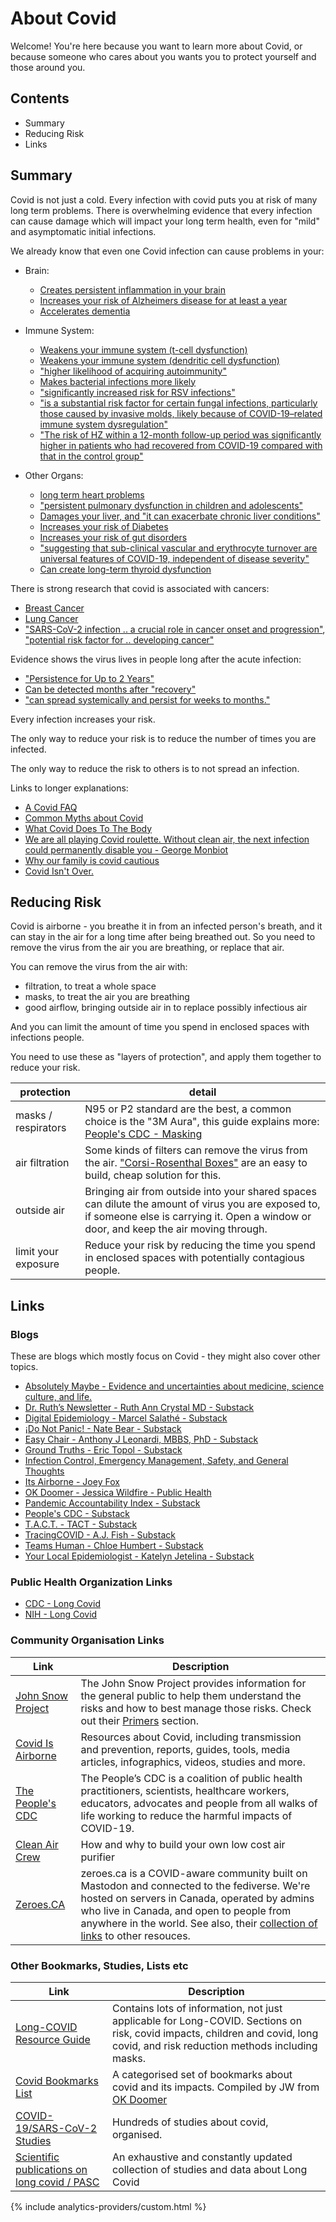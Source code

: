 # About Covid

Welcome! You're here because you want to learn more about Covid, or because someone who cares about you wants you to protect yourself and those around you. 

## Contents

- Summary
- Reducing Risk
- Links

## Summary

Covid is not just a cold. Every infection with covid puts you at risk of many long term problems. There is overwhelming evidence that every infection can cause damage which will impact your long term health, even for "mild" and asymptomatic initial infections.

We already know that even one Covid infection can cause problems in your:

- Brain:
  - [Creates persistent inflammation in your brain](https://www.cell.com/cell/fulltext/S0092-8674(22)00713-9)
  - [Increases your risk of Alzheimers disease for at least a year](https://content.iospress.com/articles/journal-of-alzheimers-disease/jad220717)
  - [Accelerates dementia](https://www.eurekalert.org/news-releases/985010)

- Immune System:
  - [Weakens your immune system (t-cell dysfunction)](https://nn.neurology.org/content/10/4/e200097#sec-14)
  - [Weakens your immune system (dendritic cell dysfunction)](https://www.nature.com/articles/s41423-021-00728-2#Sec2)
  - ["higher likelihood of acquiring autoimmunity"](https://www.medrxiv.org/content/10.1101/2023.01.25.23285014v1)
  - [Makes bacterial infections more likely](https://www.ncbi.nlm.nih.gov/pmc/articles/PMC9134015/)
  - ["significantly increased risk for RSV infections"](https://www.ncbi.nlm.nih.gov/pmc/articles/PMC10582888/)
  - ["is a substantial risk factor for certain fungal infections, particularly those caused by invasive molds, likely because of COVID-19–related immune system dysregulation"](https://www.ncbi.nlm.nih.gov/pmc/articles/PMC10310397/)
  - ["The risk of HZ within a 12-month follow-up period was significantly higher in patients who had recovered from COVID-19 compared with that in the control group"](https://onlinelibrary.wiley.com/doi/10.1002/jmv.28745)

- Other Organs:
  - [long term heart problems](https://www.nature.com/articles/s41591-022-02000-0)
  - ["persistent pulmonary dysfunction in children and adolescents"](https://pubs.rsna.org/doi/10.1148/radiol.221250)
  - [Damages your liver, and "it can exacerbate chronic liver conditions"](https://www.ncbi.nlm.nih.gov/pmc/articles/PMC9131221/)
  - [Increases your risk of Diabetes](https://www.cdc.gov/mmwr/volumes/71/wr/mm7102e2.htm)
  - [Increases your risk of gut disorders](https://www.nature.com/articles/s41467-023-36223-7)
  - ["suggesting that sub-clinical vascular and erythrocyte turnover are universal features of COVID-19, independent of disease severity"](https://www.biorxiv.org/content/10.1101/2023.07.28.550957v1)
  - [Can create long-term thyroid dysfunction](https://www.tandfonline.com/doi/full/10.1080/13102818.2023.2170829)

There is strong research that covid is associated with cancers: 
- [Breast Cancer](https://pubmed.ncbi.nlm.nih.gov/35747796/)
- [Lung Cancer](https://pubmed.ncbi.nlm.nih.gov/37033918/)
- ["SARS-CoV-2 infection .. a crucial role in cancer onset and progression"](https://www.sciencedirect.com/science/article/pii/S0300908423001360?via%3Dihub#sec5), ["potential risk factor for .. developing cancer"](https://www.researchsquare.com/article/rs-1894265/v1)

Evidence shows the virus lives in people long after the acute infection: 
- ["Persistence for Up to 2 Years"](https://www.medrxiv.org/content/10.1101/2023.07.27.23293177v1?rss=1)
- [Can be detected months after "recovery"](https://www.ncbi.nlm.nih.gov/pmc/articles/PMC9057012/)
- ["can spread systemically and persist for weeks to months."](https://www.thelancet.com/journals/lanmic/article/PIIS2666-5247(23)00115-5/fulltext)

Every infection increases your risk. 

The only way to reduce your risk is to reduce the number of times you are infected.

The only way to reduce the risk to others is to not spread an infection.

Links to longer explanations: 
- [A Covid FAQ](https://www.okdoomer.io/a-heightened-sense-of-risk-a-covid-faq-with-300-sources/)
- [Common Myths about Covid](https://icemsg.org/myths/)
- [What Covid Does To The Body](https://www.panaccindex.info/p/what-sars-cov-2-does-to-the-body)
- [We are all playing Covid roulette. Without clean air, the next infection could permanently disable you - George Monbiot](https://www.theguardian.com/commentisfree/2023/jan/26/covid-roulette-clean-air-ventilation-long-covid)
- [Why our family is covid cautious](https://sites.google.com/view/why-we-are-covid-cautious/home)
- [Covid Isn't Over.](https://derekfranksmusings.substack.com/p/covid-isnt-over)


## Reducing Risk

Covid is airborne - you breathe it in from an infected person's breath, and it can stay in the air for a long time after being breathed out. So you need to remove the virus from the air you are breathing, or replace that air.

You can remove the virus from the air with:

- filtration, to treat a whole space
- masks, to treat the air you are breathing
- good airflow, bringing outside air in to replace possibly infectious air

And you can limit the amount of time you spend in enclosed spaces with infections people.

You need to use these as "layers of protection", and apply them together to reduce your risk.

| protection | detail |
|----|----|
| masks / respirators | N95 or P2 standard are the best, a common choice is the "3M Aura", this guide explains more: [People's CDC - Masking](https://peoplescdc.org/2022/09/12/masking/) |
| air filtration | Some kinds of filters can remove the virus from the air. ["Corsi-Rosenthal Boxes"](https://cleanaircrew.org/box-fan-filters/) are an easy to build, cheap solution for this. |
| outside air | Bringing air from outside into your shared spaces can dilute the amount of virus you are exposed to, if someone else is carrying it. Open a window or door, and keep the air moving through. |
| limit your exposure | Reduce your risk by reducing the time you spend in enclosed spaces with potentially contagious people. |

## Links

### Blogs 

These are blogs which mostly focus on Covid - they might also cover other topics.

- [Absolutely Maybe - Evidence and uncertainties about medicine, science culture, and life.](https://absolutelymaybe.plos.org/)
- [Dr. Ruth’s Newsletter - Ruth Ann Crystal MD - Substack](https://drruth.substack.com/)
- [Digital Epidemiology - Marcel Salathé - Substack](https://digitalepi.substack.com/)
- [¡Do Not Panic! - Nate Bear - Substack](https://donotpanic.substack.com/)
- [Easy Chair - Anthony J Leonardi, MBBS, PhD - Substack](https://easychair.substack.com/)
- [Ground Truths - Eric Topol - Substack](https://erictopol.substack.com/)
- [Infection Control, Emergency Management, Safety, and General Thoughts](https://icemsg.org/)
- [Its Airborne - Joey Fox](https://itsairborne.com)
- [OK Doomer - Jessica Wildfire - Public Health](https://ok-doomer.ghost.io/tag/public-health/)
- [Pandemic Accountability Index - Substack](https://www.panaccindex.info/)
- [People's CDC - Substack](https://peoplescdc.substack.com/)
- [T.A.C.T. - TACT - Substack](https://tactnowinfo.substack.com/)
- [TracingCOVID - A.J. Fish - Substack](https://tracingcovid.substack.com/)
- [Teams Human - Chloe Humbert - Substack](https://teamshuman.substack.com/)
- [Your Local Epidemiologist - Katelyn Jetelina - Substack](https://yourlocalepidemiologist.substack.com/)

### Public Health Organization Links

- [CDC - Long Covid](https://www.cdc.gov/coronavirus/2019-ncov/long-term-effects/index.html)
- [NIH - Long Covid](https://covid19.nih.gov/covid-19-topics/long-covid)

### Community Organisation Links

| Link | Description |
|----|------|
|  [John Snow Project](https://johnsnowproject.org) | The John Snow Project provides information for the general public to help them understand the risks and how to best manage those risks.  Check out their [Primers](https://johnsnowproject.org/primers/) section.|
| [Covid Is Airborne](https://www.covidisairborne.org) | Resources about Covid, including transmission and prevention, reports, guides, tools, media articles, infographics, videos, studies and more. |
| [The People's CDC](https://peoplescdc.org) | The People’s CDC is a coalition of public health practitioners, scientists, healthcare workers, educators, advocates and people from all walks of life working to reduce the harmful impacts of COVID-19. |
| [Clean Air Crew](https://cleanaircrew.org/box-fan-filters/) | How and why to build your own low cost air purifier |
| [Zeroes.CA](https://zeroes.ca/about) | zeroes.ca is a COVID-aware community built on Mastodon and connected to the fediverse. We're hosted on servers in Canada, operated by admins who live in Canada, and open to people from anywhere in the world. See also, their [collection of links](https://links.zeroes.ca/) to other resouces. |

### Other Bookmarks, Studies, Lists etc

| Link | Description |
|----|------|
| [Long-COVID Resource Guide](https://docs.google.com/document/d/15LHdOt-f6e7O5LWWAeNnh-zZ2YRW_EzrbSQKJBPnkvY/edit) | Contains lots of information, not just applicable for Long-COVID. Sections on risk, covid impacts, children and covid, long covid, and risk reduction methods including masks. |
| [Covid Bookmarks List](https://raindrop.io/JW_Lists/covid-lists-30427555) | A categorised set of bookmarks about covid and its impacts. Compiled by JW from [OK Doomer](https://www.okdoomer.io) |
| [COVID-19/SARS-CoV-2 Studies](https://docs.google.com/spreadsheets/d/12VbMkvqUF9eSggJsdsFEjKs5x0ABxQJi5tvfzJIDd3U/htmlview) | Hundreds of studies about covid, organised. |
| [Scientific publications on long covid / PASC](https://docs.google.com/spreadsheets/d/1jy354stmCE30zYoE5Ou3lz0O1hZSbvuLfvxcUGoBroQ/edit#gid=2120469993) | An exhaustive and constantly updated collection of studies and data about Long Covid |

{% include analytics-providers/custom.html %}
